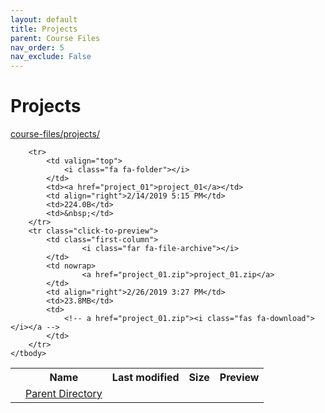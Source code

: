 ```yaml
---
layout: default
title: Projects
parent: Course Files
nav_order: 5
nav_exclude: False
---
```


# Projects

[course-files/projects/](.)

<table class="tbl-files">
    <tbody>
        <tr>
            <th valign="top"></th>
            <th>Name</th>
            <th>Last modified</th>
            <th>Size</th>
            <th>Preview</th>
        </tr>
        <tr>
            <td valign="top">
                <i class="fa fa-folder-open"></i>
            </td>
            <td><a href="../">Parent Directory</a></td>
            <td>&nbsp;</td>
            <td>&nbsp;</td>
            <td>&nbsp;</td>
        </tr>

        <tr>
            <td valign="top">
                <i class="fa fa-folder"></i>
            </td>
            <td><a href="project_01">project_01</a></td>
            <td align="right">2/14/2019 5:15 PM</td>
            <td>224.0B</td>
            <td>&nbsp;</td>
        </tr>
        <tr class="click-to-preview">
            <td class="first-column">
                    <i class="far fa-file-archive"></i>
            </td>
            <td nowrap>
                    <a href="project_01.zip">project_01.zip</a>
            </td>
            <td align="right">2/26/2019 3:27 PM</td>
            <td>23.8MB</td>
            <td>
                <!-- a href="project_01.zip"><i class="fas fa-download"></i></a -->
            </td>
        </tr>
    </tbody>
</table>

